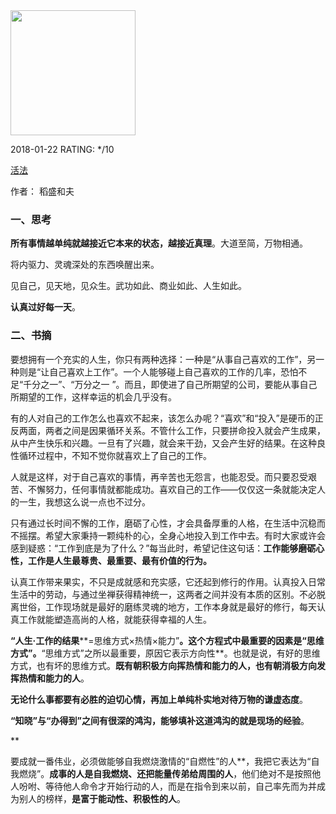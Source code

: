 

<img src="https://images-cn.ssl-images-amazon.com/images/I/41VPlEIMonL.jpg" width="200" />



2018-01-22 RATING:  */10



[活法](https://www.amazon.cn/dp/B007QJEZEA)



作者： 稻盛和夫



### 一、思考

**所有事情越单纯就越接近它本来的状态，越接近真理**。大道至简，万物相通。

将内驱力、灵魂深处的东西唤醒出来。

见自己，见天地，见众生。武功如此、商业如此、人生如此。

**认真过好每一天**。



### 二、书摘



要想拥有一个充实的人生，你只有两种选择：一种是“从事自己喜欢的工作”，另一种则是“让自己喜欢上工作”。一个人能够碰上自己喜欢的工作的几率，恐怕不足“千分之一”、“万分之一 ”。而且，即使进了自己所期望的公司，要能从事自己所期望的工作，这样幸运的机会几乎没有。



有的人对自己的工作怎么也喜欢不起来，该怎么办呢？“喜欢”和“投入”是硬币的正反两面，两者之间是因果循环关系。不管什么工作，只要拼命投入就会产生成果，从中产生快乐和兴趣。一旦有了兴趣，就会来干劲，又会产生好的结果。在这种良性循环过程中，不知不觉你就喜欢上了自己的工作。



人就是这样，对于自己喜欢的事情，再辛苦也无怨言，也能忍受。而只要忍受艰苦、不懈努力，任何事情就都能成功。喜欢自己的工作——仅仅这一条就能决定人的一生，我想这么说一点也不过分。



只有通过长时间不懈的工作，磨砺了心性，才会具备厚重的人格，在生活中沉稳而不摇摆。希望大家秉持一颗纯朴的心，全身心地投入到工作中去。有时大家或许会感到疑惑：“工作到底是为了什么？”每当此时，希望记住这句话：**工作能够磨砺心性，工作是人生最尊贵、最重要、最有价值的行为。**



认真工作带来果实，不只是成就感和充实感，它还起到修行的作用。认真投入日常生活中的劳动，与通过坐禅获得精神统一，这两者之间并没有本质的区别。不必脱离世俗，工作现场就是最好的磨练灵魂的地方，工作本身就是最好的修行，每天认真工作就能塑造高尚的人格，就能获得幸福的人生。



**“人生·工作的结果****=思维方式×热情×能力”**。这个方程式中最重要的因素是“思维方式”。**“思维方式”之所以最重要，原因它表示方向性**。也就是说，有好的思维方式，也有坏的思维方式。**既有朝积极方向挥热情和能力的人，也有朝消极方向发挥热情和能力的人**。



**无论什么事都要有必胜的迫切心情，再加上单纯朴实地对待万物的谦虚态度**。



**“知晓”与“办得到”之间有很深的鸿沟，能够填补这道鸿沟的就是现场的经验**。

**

要成就一番伟业，必须做能够自我燃烧激情的“自燃性”的人**，我把它表达为“自我燃烧”。**成事的人是自我燃烧、还把能量传弟给周围的人**，他们绝对不是按照他人吩咐、等待他人命令才开始行动的人，而是在指令到来以前，自己率先而为并成为别人的榜样，**是富于能动性、积极性的人**。















